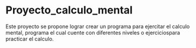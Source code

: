 # Proyecto_calculo_mental
Este proyecto se propone lograr crear un programa para ejercitar el calculo mental, programa el cual cuente con diferentes niveles o ejerciciospara practicar el calculo.
